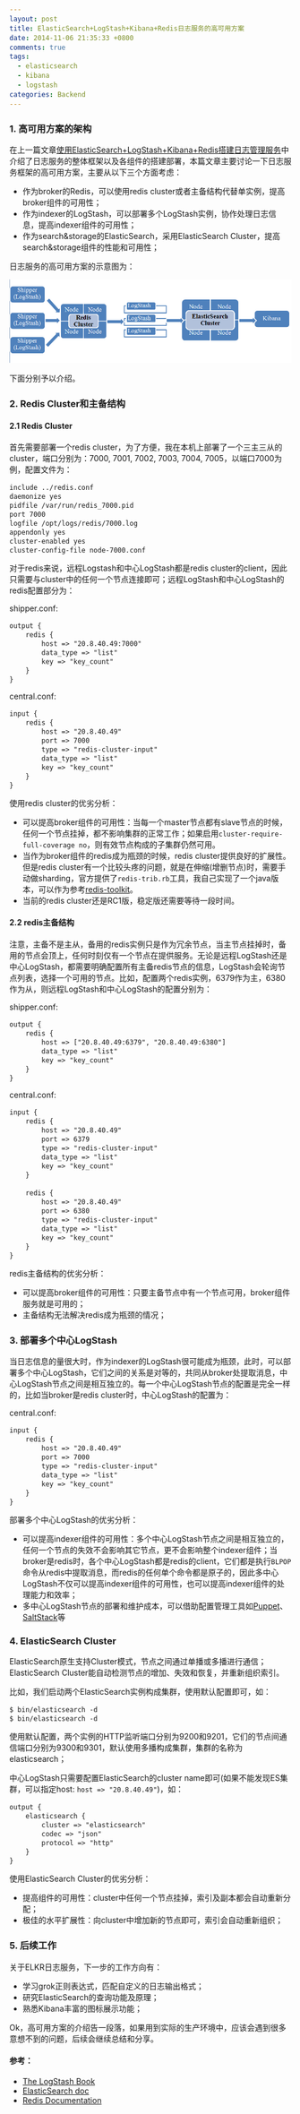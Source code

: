 ```yaml
---
layout: post
title: ElasticSearch+LogStash+Kibana+Redis日志服务的高可用方案
date: 2014-11-06 21:35:33 +0800
comments: true
tags:
  - elasticsearch
  - kibana
  - logstash
categories: Backend
---
```


### 1. 高可用方案的架构

在上一篇文章[使用ElasticSearch+LogStash+Kibana+Redis搭建日志管理服务](http://nkcoder.github.io/blog/20141031/elkr-log-platform-deploy/)中介绍了日志服务的整体框架以及各组件的搭建部署，本篇文章主要讨论一下日志服务框架的高可用方案，主要从以下三个方面考虑：

<!--more-->

+ 作为broker的Redis，可以使用redis cluster或者主备结构代替单实例，提高broker组件的可用性；
+ 作为indexer的LogStash，可以部署多个LogStash实例，协作处理日志信息，提高indexer组件的可用性；
+ 作为search&storage的ElasticSearch，采用ElasticSearch Cluster，提高search&storage组件的性能和可用性；

日志服务的高可用方案的示意图为：

![ELKR-log-platform-ha](/images/post/ELKR-log-platform-ha.jpg)

下面分别予以介绍。

### 2. Redis Cluster和主备结构

#### 2.1 Redis Cluster

首先需要部署一个redis cluster，为了方便，我在本机上部署了一个三主三从的cluster，端口分别为：7000, 7001, 7002, 7003, 7004, 7005，以端口7000为例，配置文件为：

	include ../redis.conf
	daemonize yes
	pidfile /var/run/redis_7000.pid
	port 7000
	logfile /opt/logs/redis/7000.log
	appendonly yes
	cluster-enabled yes
	cluster-config-file node-7000.conf

对于redis来说，远程Logstash和中心LogStash都是redis cluster的client，因此只需要与cluster中的任何一个节点连接即可；远程LogStash和中心LogStash的redis配置部分为：

shipper.conf:

	output {
		redis {
			host => "20.8.40.49:7000"
			data_type => "list"
			key => "key_count"
		}   
	}

central.conf:

	input {
		redis {
			host => "20.8.40.49"
			port => 7000
			type => "redis-cluster-input"
			data_type => "list"
			key => "key_count"
		}
	}

使用redis cluster的优劣分析：

+ 可以提高broker组件的可用性：当每一个master节点都有slave节点的时候，任何一个节点挂掉，都不影响集群的正常工作；如果启用`cluster-require-full-coverage no`，则有效节点构成的子集群仍然可用。
+ 当作为broker组件的redis成为瓶颈的时候，redis cluster提供良好的扩展性。但是redis cluster有一个比较头疼的问题，就是在伸缩(增删节点)时，需要手动做sharding，官方提供了`redis-trib.rb`工具，我自己实现了一个java版本，可以作为参考[redis-toolkit](https://github.com/nkcoder/redis-toolkit)。
+ 当前的redis cluster还是RC1版，稳定版还需要等待一段时间。

#### 2.2 redis主备结构

注意，主备不是主从，备用的redis实例只是作为冗余节点，当主节点挂掉时，备用的节点会顶上，任何时刻仅有一个节点在提供服务。无论是远程LogStash还是中心LogStash，都需要明确配置所有主备redis节点的信息，LogStash会轮询节点列表，选择一个可用的节点。比如，配置两个redis实例，6379作为主，6380作为从，则远程LogStash和中心LogStash的配置分别为：

shipper.conf:

	output {
		redis {
			host => ["20.8.40.49:6379", "20.8.40.49:6380"]
			data_type => "list"
			key => "key_count"
		}   
	}

central.conf:

	input {
		redis {
			host => "20.8.40.49"
			port => 6379
			type => "redis-cluster-input"
			data_type => "list"
			key => "key_count"
		}

		redis {
			host => "20.8.40.49"
			port => 6380
			type => "redis-cluster-input"
			data_type => "list"
			key => "key_count"
		}
	}

redis主备结构的优劣分析：

+ 可以提高broker组件的可用性：只要主备节点中有一个节点可用，broker组件服务就是可用的；
+ 主备结构无法解决redis成为瓶颈的情况；


### 3. 部署多个中心LogStash

当日志信息的量很大时，作为indexer的LogStash很可能成为瓶颈，此时，可以部署多个中心LogStash，它们之间的关系是对等的，共同从broker处提取消息，中心LogStash节点之间是相互独立的。每一个中心LogStash节点的配置是完全一样的，比如当broker是redis cluster时，中心LogStash的配置为：

central.conf:

	input {
		redis {
			host => "20.8.40.49"
			port => 7000
			type => "redis-cluster-input"
			data_type => "list"
			key => "key_count"
		}
	}

部署多个中心LogStash的优劣分析：

+ 可以提高indexer组件的可用性：多个中心LogStash节点之间是相互独立的，任何一个节点的失效不会影响其它节点，更不会影响整个indexer组件；当broker是redis时，各个中心LogStash都是redis的client，它们都是执行`BLPOP`命令从redis中提取消息，而redis的任何单个命令都是原子的，因此多中心LogStash不仅可以提高indexer组件的可用性，也可以提高indexer组件的处理能力和效率；
+ 多中心LogStash节点的部署和维护成本，可以借助配置管理工具如[Puppet](http://puppetlabs.com/)、[SaltStack](http://www.saltstack.com/)等


### 4. ElasticSearch Cluster

ElasticSearch原生支持Cluster模式，节点之间通过单播或多播进行通信；ElasticSearch Cluster能自动检测节点的增加、失效和恢复，并重新组织索引。

比如，我们启动两个ElasticSearch实例构成集群，使用默认配置即可，如：

	$ bin/elasticsearch -d
	$ bin/elasticsearch -d

使用默认配置，两个实例的HTTP监听端口分别为9200和9201，它们的节点间通信端口分别为9300和9301，默认使用多播构成集群，集群的名称为elasticsearch；

中心LogStash只需要配置ElasticSearch的cluster name即可(如果不能发现ES集群，可以指定host: `host => "20.8.40.49"`)，如：

	output {
		elasticsearch {
			cluster => "elasticsearch"
			codec => "json"
			protocol => "http"
		}   
	}

使用ElasticSearch Cluster的优劣分析：

+ 提高组件的可用性：cluster中任何一个节点挂掉，索引及副本都会自动重新分配；
+ 极佳的水平扩展性：向cluster中增加新的节点即可，索引会自动重新组织；


### 5. 后续工作

关于ELKR日志服务，下一步的工作方向有：

+ 学习grok正则表达式，匹配自定义的日志输出格式；
+ 研究ElasticSearch的查询功能及原理；
+ 熟悉Kibana丰富的图标展示功能；

Ok，高可用方案的介绍告一段落，如果用到实际的生产环境中，应该会遇到很多意想不到的问题，后续会继续总结和分享。

####  参考：

+ [The LogStash Book](http://www.logstashbook.com/)
+ [ElasticSearch doc](http://www.elasticsearch.org/guide/)
+ [Redis Documentation](http://redis.io/documentation)
